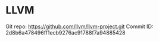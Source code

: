 # LLVM
Git repo: https://github.com/llvm/llvm-project.git
Commit ID: 2d8b6a478496ff1ecb9276ac91788f7a94885428